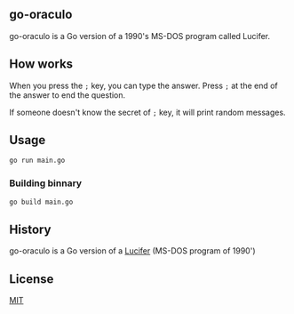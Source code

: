 ## go-oraculo

go-oraculo is a Go version of a 1990's MS-DOS program called Lucifer.

## How works

When you press the `;` key, you can type the answer. Press `;` at the end of the answer to end the question.

If someone doesn't know the secret of `;` key, it will print random messages.

## Usage

```bash
go run main.go
```

### Building binnary

```bash
go build main.go
```

## History

go-oraculo is a Go version of a [Lucifer](https://github.com/alexanmtz/lucifer-msdos) (MS-DOS program of 1990')

## License

[MIT](https://choosealicense.com/licenses/mit/)